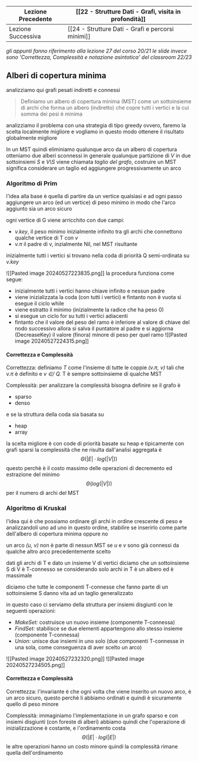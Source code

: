 | Lezione Precedente | [[22 - Strutture Dati - Grafi, visita in profondità]] |
| ------------------ | ----------------------------------------------------- |
| Lezione Successiva | [[24 - Strutture Dati - Grafi e percorsi minimi]]     |
_gli appunti fanno riferimento alla lezione 27 del corso 20/21 le slide invece sono 'Correttezza, Complessità e notazione asintotica' del classroom 22/23_

## Alberi di copertura minima
analizziamo qui grafi pesati indiretti e connessi 
>Definiamo un albero di copertura minima (MST) come un sottoinsieme di archi che forma un albero (indiretto) che copre tutti i vertici e la cui somma dei pesi è minima

analizziamo il problema con una strategia di tipo greedy ovvero, faremo la scelta localmente migliore e vogliamo in questo modo ottenere il risultato globalmente migliore

In un MST quindi eliminiamo qualunque arco da un albero di copertura otteniamo due alberi sconnessi
in generale qualunque partizione di *V* in due sottoinsiemi *S* e *V\S* viene chiamata *taglio del grafo*, costruire un MST significa considerare un taglio ed aggiungere progressivamente un arco 

### Algoritmo di Prim
l'idea alla base è quella di partire da un vertice qualsiasi e ad ogni passo aggiungere un arco (ed un vertice) di peso minimo in modo che l'arco aggiunto sia un arco sicuro

ogni vertice di G viene arricchito con due campi: 
- *v.key*, il peso minimo inizialmente infinito tra gli archi che connettono qualche vertice di T con *v* 
- *v.π* il padre di v, inzialmente Nil, nel MST risultante

inizialmente tutti i vertici si trovano nella coda di priorità Q semi-ordinata su *v.key* 

![[Pasted image 20240527223835.png]]
la procedura funziona come segue:
- inizialmente tutti i vertici hanno chiave infinito e nessun padre
- viene inizializzata la coda (con tutti i vertici) e fintanto non è vuota si esegue il ciclo while
- viene estratto il minimo (inizialmente la radice che ha peso 0)
- si esegue un ciclo for su tutti i vertici adiacenti 
- fintanto che il valore del peso del ramo è inferiore al valore di chiave del nodo successivo allora si salva il puntatore al padre e si aggiorna (DecreaseKey) il valore (finora) minore di peso per quel ramo
![[Pasted image 20240527224315.png]]

#### Correttezza e Complessità
Correttezza:
definiamo *T* come l'insieme di tutte le coppie *(v.π, v)* tali che *v.π* è definito e *v ∈/ Q.*
T è sempre sottoinsieme di qualche MST 

Complessità:
per analizzare la complessità bisogna definire se il grafo è 
- sparso
- denso

e se la struttura della coda sia basata su
- heap
- array

la scelta migliore è con code di priorità basate su heap e tipicamente con grafi sparsi la complessità che ne risulta dall'analisi aggregata è $$Θ(|E| · log(|V|))$$questo perchè è il costo massimo delle operazioni di decremento ed estrazione del minimo $$Θ(log(|V|))$$per il numero di archi del MST

### Algoritmo di Kruskal
l'idea qui è che possiamo ordinare gli archi in ordine crescente di peso e analizzandoli uno ad uno in questo ordine, stabilire se inserirlo come parte dell'albero di copertura minima oppure no 

un arco *(u, v)* non è parte di nessun MST se *u* e *v* sono già connessi da qualche altro arco precedentemente scelto

dati gli archi di T e dato un insieme V di vertici diciamo che un sottoinsieme S di V è T-connesso se considerando solo archi in T è un albero ed è massimale

diciamo che tutte le componenti T-connesse che fanno parte di un sottoinsieme S danno vita ad un taglio generalizzato 

in questo caso ci serviamo della struttura per insiemi disgiunti con le seguenti operazioni:
- *MakeSet:* costruisce un nuovo insieme (componente T-connessa)
- *FindSet:* stabilisce se due elementi appartengono allo stesso insieme (componente T-connessa)
- *Union:* unisce due insiemi in uno solo (due componenti T-connesse in una sola, come conseguenza di aver scelto un arco)

![[Pasted image 20240527232320.png]]
![[Pasted image 20240527234505.png]]
#### Correttezza e Complessità
Correttezza:
l'invariante è che ogni volta che viene inserito un nuovo arco, è un arco sicuro, questo perchè li abbiamo ordinati e quindi è sicuramente quello di peso minore

Complessità:
immaginiamo l'implementazione in un grafo sparso e con insiemi disgiunti (con foreste di alberi) abbiamo quindi che l'operazione di inizializzazione è costante, e l'ordinamento costa $$Θ(|E| · log(|E|)$$le altre operazioni hanno un costo minore quindi la complessità rimane quella dell'ordinamento